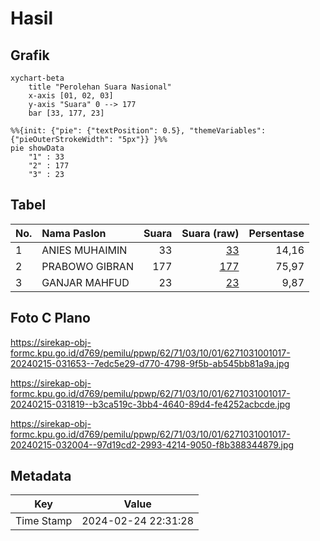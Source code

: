 # Hasil

## Grafik

```mermaid
xychart-beta
    title "Perolehan Suara Nasional"
    x-axis [01, 02, 03]
    y-axis "Suara" 0 --> 177
    bar [33, 177, 23]
```

```mermaid
%%{init: {"pie": {"textPosition": 0.5}, "themeVariables": {"pieOuterStrokeWidth": "5px"}} }%%
pie showData
    "1" : 33
    "2" : 177
    "3" : 23
```

## Tabel

| No. | Nama Paslon    | Suara | Suara (raw) | Persentase |
|:--- |:-------------- | -----:| -----------:| ----------:|
| 1   | ANIES MUHAIMIN | 33    | [33][p-1]   | 14,16      |
| 2   | PRABOWO GIBRAN | 177   | [177][p-2]  | 75,97      |
| 3   | GANJAR MAHFUD  | 23    | [23][p-3]   | 9,87       |


[p-1]: https://github.com/gigit-pemilu/pemilu-2024/blob/main/pilpres/hitung-suara/sub/62-kalimantan-tengah/sub/71-kota-palangkaraya/sub/03-jekan-raya/sub/1001-palangka/sub/017-tps/sub/paslon-1.txt
[p-2]: https://github.com/gigit-pemilu/pemilu-2024/blob/main/pilpres/hitung-suara/sub/62-kalimantan-tengah/sub/71-kota-palangkaraya/sub/03-jekan-raya/sub/1001-palangka/sub/017-tps/sub/paslon-2.txt
[p-3]: https://github.com/gigit-pemilu/pemilu-2024/blob/main/pilpres/hitung-suara/sub/62-kalimantan-tengah/sub/71-kota-palangkaraya/sub/03-jekan-raya/sub/1001-palangka/sub/017-tps/sub/paslon-3.txt

## Foto C Plano

https://sirekap-obj-formc.kpu.go.id/d769/pemilu/ppwp/62/71/03/10/01/6271031001017-20240215-031653--7edc5e29-d770-4798-9f5b-ab545bb81a9a.jpg

https://sirekap-obj-formc.kpu.go.id/d769/pemilu/ppwp/62/71/03/10/01/6271031001017-20240215-031819--b3ca519c-3bb4-4640-89d4-fe4252acbcde.jpg

https://sirekap-obj-formc.kpu.go.id/d769/pemilu/ppwp/62/71/03/10/01/6271031001017-20240215-032004--97d19cd2-2993-4214-9050-f8b388344879.jpg


## Metadata

| Key        | Value               |
| ---------- | ------------------- |
| Time Stamp | 2024-02-24 22:31:28 |



